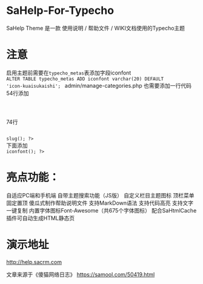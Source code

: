 # SaHelp-For-Typecho
SaHelp Theme 是一款 使用说明 / 帮助文件 / WIKI文档使用的Typecho主题

# 注意
启用主题前需要在`typecho_metas`表添加字段iconfont
<code>
ALTER TABLE typecho_metas ADD  iconfont varchar(20) DEFAULT 'icon-kuaisukaishi';
</code>
admin/manage-categories.php 也需要添加一行代码
54行添加
<code>
 <th><?php _e('图标名'); ?></th>
</code>
 
74行
<code>
<td><?php $categories->slug(); ?></td>
</code>
下面添加
<code>
<td><?php $categories->iconfont(); ?></td>
</code>

# 亮点功能：
自适应PC端和手机端
自带主题搜索功能（JS版）
自定义栏目主题图标
顶栏菜单固定置顶
傻瓜式制作帮助说明文件
支持MarkDown语法
支持代码高亮
支持文字一键复制
内置字体图标Font-Awesome（共675个字体图标）
配合SaHtmlCache插件可自动生成HTML静态页

# 演示地址
http://help.sacrm.com


文章来源于《傻猫网络日志》 https://samool.com/50419.html
